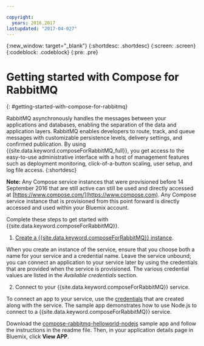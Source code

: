 ```yaml
---

copyright:
  years: 2016,2017
lastupdated: "2017-04-027"
---
```


{:new_window: target="_blank"}
{:shortdesc: .shortdesc}
{:screen: .screen}
{:codeblock: .codeblock}
{:pre: .pre}

# Getting started with Compose for RabbitMQ
{: #getting-started-with-compose-for-rabbitmq}

RabbitMQ asynchronously handles the messages between your applications and databases, enabling the separation of the data and application layers. RabbitMQ enables developers to route, track, and queue messages with customizable persistence levels, delivery settings, and confirmed publication. By using {{site.data.keyword.composeForRabbitMQ_full}}, you get access to the easy-to-use administrative interface with a host of management features such as deployment monitoring, click-of-a-button scaling, user setup, and log file access.
{:shortdesc}

**Note:** Any Compose service instances that were provisioned before 14 September 2016 that are still active can still be used and directly accessed at [https://www.compose.com/](https://www.compose.com). Any Compose service instance that is provisioned from this point forward is directly accessed and used within your Bluemix account.

Complete these steps to get started with {{site.data.keyword.composeForRabbitMQ}}.

1. [Create a {{site.data.keyword.composeForRabbitMQ}} instance](https://console.ng.bluemix.net/catalog/services/compose-for-rabbitmq/).

  When you create an instance of the service, ensure that you choose both a name for your service and a credential name. Leave the service unbound; you can connect an application to your service later by using the credentials that are provided when the service is provisioned.  The various credential values are listed in the *Available credentials* section.

2. Connect to your {{site.data.keyword.composeForRabbitMQ}} service.

  To connect an app to your service, use the [credentials](./credentials.html) that are created along with the service. The sample app demonstrates how to use Node.js to connect to a {{site.data.keyword.composeForRabbitMQ}} service.

  Download the [compose-rabbitmq-helloworld-nodejs](https://github.com/IBM-Bluemix/compose-rabbitmq-helloworld-nodejs) sample app and follow the instructions in the readme file. Then, in your application details page in Bluemix, click **View APP**.
